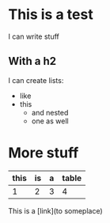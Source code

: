 # This is a test

I can write stuff

## With a h2

I can create lists:

- like
- this
  - and nested
  - one as well
  
# More stuff

this | is | a | table
---- | ---- | ---- | ----
1 | 2 | 3 | 4

This is a [link](to someplace)
